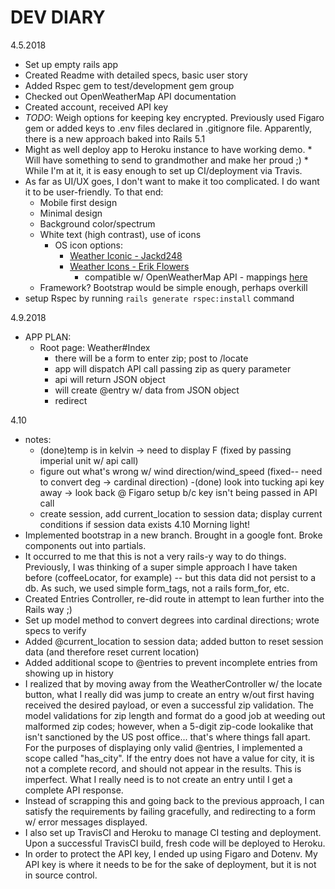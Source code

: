 # DEV DIARY

4.5.2018
- Set up empty rails app
- Created Readme with detailed specs, basic user story
- Added Rspec gem to test/development gem group
- Checked out OpenWeatherMap API documentation
- Created account, received API key
- *TODO*: Weigh options for keeping key encrypted. Previously used Figaro gem or added keys to .env files declared in .gitignore file. Apparently, there is a new approach baked into Rails 5.1
- Might as well deploy app to Heroku instance to have working demo. * Will have something to send to grandmother and make her proud ;) * While I'm at it, it is easy enough to set up CI/deployment via Travis.
- As far as UI/UX goes, I don't want to make it too complicated. I do want it to be user-friendly. To that end:
  - Mobile first design
  - Minimal design
  - Background color/spectrum
  - White text (high contrast), use of icons
    - OS icon options:
      - [Weather Iconic - Jackd248](https://github.com/jackd248/weather-iconic)
      - [Weather Icons - Erik Flowers](http://erikflowers.github.io/weather-icons/)
        - compatible w/ OpenWeatherMap API - mappings [here](http://erikflowers.github.io/weather-icons/api-list.html)
  - Framework? Bootstrap would be simple enough, perhaps overkill
- setup Rspec by running  `rails generate rspec:install` command

4.9.2018
- APP PLAN:
  - Root page: Weather#Index
    - there will be a form to enter zip; post to /locate
    - app will dispatch API call passing zip as query parameter
    - api will return JSON object
    - will create @entry w/ data from JSON object
    - redirect

4.10
- notes:
  - (done)temp is in kelvin -> need to display F (fixed by passing imperial unit w/ api call)
  - figure out what's wrong w/ wind direction/wind_speed (fixed-- need to convert deg -> cardinal direction)
  -(done) look into tucking api key away -> look back @ Figaro setup b/c  key isn't being passed in API call
  - create session, add current_location to session data; display current conditions if session data exists
4.10 Morning light!
- Implemented bootstrap in a new branch. Brought in a google font. Broke components out into partials.
- It occurred to me that this is not a very rails-y way to do things. Previously, I was thinking of a super simple approach I have taken before (coffeeLocator, for example) -- but this data did not persist to a db. As such, we used simple form_tags, not a rails form_for, etc.
- Created Entries Controller, re-did route in attempt to lean further into the Rails way ;)
- Set up model method to convert degrees into cardinal directions; wrote specs to verify
- Added @current_location to session data; added button to reset session data (and therefore reset current location)
- Added additional scope to @entries to prevent incomplete entries from showing up in history
- I realized that by moving away from the WeatherController w/ the locate button, what I really did was jump to create an entry w/out first having received the desired payload, or even a successful zip validation. The model validations for zip length and format do a good job at weeding out malformed zip codes; however, when a 5-digit zip-code lookalike that isn't sanctioned by the US post office... that's where things fall apart. For the purposes of displaying only valid @entries, I implemented a scope called "has_city". If the entry does not have a value for city, it is not a complete record, and should not appear in the results. This is imperfect. What I really need is to not create an entry until I get a complete API response.
- Instead of scrapping this and going back to the previous approach, I can satisfy the requirements by failing gracefully, and redirecting to a form w/ error messages displayed.
- I also set up TravisCI and Heroku to manage CI testing and deployment. Upon a successful TravisCI build, fresh code will be deployed to Heroku.
- In order to protect the API key, I ended up using Figaro and Dotenv. My API key is where it needs to be for the sake of deployment, but it is not in source control.
